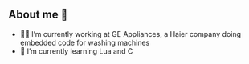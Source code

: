 ## About me 👋

- 👩‍🔧 I’m currently working at GE Appliances, a Haier company doing embedded code for washing machines 
- 🌱 I’m currently learning Lua and C
